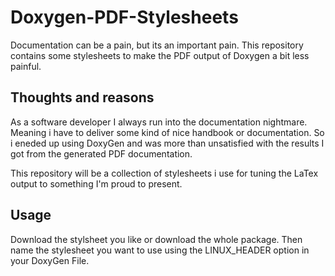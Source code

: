 # Doxygen-PDF-Stylesheets
Documentation can be a pain, but its an important pain. This repository contains some stylesheets to make the PDF output of Doxygen a bit less painful.

## Thoughts and reasons ##
As a software developer I always run into the documentation nightmare.
Meaning i have to deliver some kind of nice handbook or documentation.
So i eneded up using DoxyGen and was more than unsatisfied with the results
I got from the generated PDF documentation.

This repository will be a collection of stylesheets i use for tuning
the LaTex output to something I'm proud to present.

## Usage ##
Download the stylsheet you like or download the whole package. Then name the stylesheet you want to use
using the LINUX_HEADER option in your DoxyGen File.

 